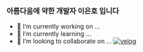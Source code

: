 ### 아름다움에 약한 개발자 **이은호** 입니다
- 🔭 I’m currently working on ...
- 🌱 I’m currently learning ...
- 👯 I’m looking to collaborate on ...
<a href="https://velog.io/@gorma00" target="_blank"><img alt="velog" src="https://img.shields.io/badge/-velog-20C997?&style=flat-square&logo=velog&logoColor=white"/></a>
